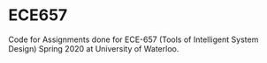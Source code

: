 # ECE657


Code for Assignments done for ECE-657 (Tools of Intelligent System Design) Spring 2020 at University of Waterloo.
